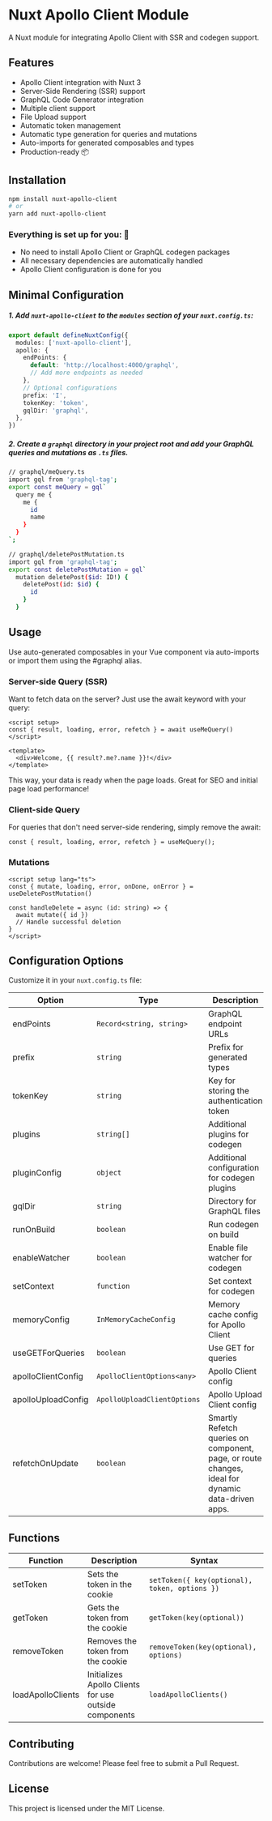 # Nuxt Apollo Client Module

A Nuxt module for integrating Apollo Client with SSR and codegen support.

## Features

- Apollo Client integration with Nuxt 3
- Server-Side Rendering (SSR) support
- GraphQL Code Generator integration
- Multiple client support
- File Upload support
- Automatic token management
- Automatic type generation for queries and mutations
- Auto-imports for generated composables and types
- Production-ready 📦

## Installation

```bash
npm install nuxt-apollo-client
# or
yarn add nuxt-apollo-client
```

### Everything is set up for you: 🚀

- No need to install Apollo Client or GraphQL codegen packages
- All necessary dependencies are automatically handled
- Apollo Client configuration is done for you

## Minimal Configuration

##### 1. Add `nuxt-apollo-client` to the `modules` section of your `nuxt.config.ts`:

```typescript
export default defineNuxtConfig({
  modules: ['nuxt-apollo-client'],
  apollo: {
    endPoints: {
      default: 'http://localhost:4000/graphql',
      // Add more endpoints as needed
    },
    // Optional configurations
    prefix: 'I',
    tokenKey: 'token',
    gqlDir: 'graphql',
  },
})
```

##### 2. Create a `graphql` directory in your project root and add your GraphQL queries and mutations as `.ts` files.

```bash
// graphql/meQuery.ts
import gql from 'graphql-tag';
export const meQuery = gql`
  query me {
    me {
      id
      name
    }
  }
`;

// graphql/deletePostMutation.ts
import gql from 'graphql-tag';
export const deletePostMutation = gql`
  mutation deletePost($id: ID!) {
    deletePost(id: $id) {
      id
    }
  }

```

## Usage

Use auto-generated composables in your Vue component via auto-imports or import them using the #graphql alias.

### Server-side Query (SSR)

Want to fetch data on the server? Just use the await keyword with your query:

```vue
<script setup>
const { result, loading, error, refetch } = await useMeQuery()
</script>

<template>
  <div>Welcome, {{ result?.me?.name }}!</div>
</template>
```

This way, your data is ready when the page loads. Great for SEO and initial page load performance!

### Client-side Query

For queries that don't need server-side rendering, simply remove the await:

```vue
const { result, loading, error, refetch } = useMeQuery();
```

### Mutations

```vue
<script setup lang="ts">
const { mutate, loading, error, onDone, onError } = useDeletePostMutation()

const handleDelete = async (id: string) => {
  await mutate({ id })
  // Handle successful deletion
}
</script>
```

## Configuration Options
Customize it in your `nuxt.config.ts` file:

| Option             | Type                        | Description                                  | Default                                        |
| ------------------ | --------------------------- | -------------------------------------------- | ---------------------------------------------- |
| endPoints          | `Record<string, string>`    | GraphQL endpoint URLs                        | `{ default: 'http://localhost:4000/graphql' }` |
| prefix             | `string`                    | Prefix for generated types                   | `'I'`                                          |
| tokenKey           | `string`                    | Key for storing the authentication token     | `'token'`                                      |
| plugins            | `string[]`                  | Additional plugins for codegen               | `[]`                                           |
| pluginConfig       | `object`                    | Additional configuration for codegen plugins | `{}`                                           |
| gqlDir             | `string`                    | Directory for GraphQL files                  | `'graphql'`                                    |
| runOnBuild         | `boolean`                   | Run codegen on build                         | `false`                                        |
| enableWatcher      | `boolean`                   | Enable file watcher for codegen              | `true`                                         |
| setContext         | `function`                  | Set context for codegen                      | `({operationName, variables, token}) => any`   |
| memoryConfig       | `InMemoryCacheConfig`       | Memory cache config for Apollo Client        | `{}`                                           |
| useGETForQueries   | `boolean`                   | Use GET for queries                          | `false`                                        |
| apolloClientConfig | `ApolloClientOptions<any>`  | Apollo Client config                         | `null`                                         |
| apolloUploadConfig | `ApolloUploadClientOptions` | Apollo Upload Client config                  | `{}
| refetchOnUpdate    | `boolean`                   | Smartly Refetch queries on component, page, or route changes, ideal for dynamic data-driven apps. | `false`                                        |

## Functions

| Function          | Description                                           | Syntax                                        |
| ----------------- | ----------------------------------------------------- | --------------------------------------------- |
| setToken          | Sets the token in the cookie                          | `setToken({ key(optional), token, options })` |
| getToken          | Gets the token from the cookie                        | `getToken(key(optional))`                     |
| removeToken       | Removes the token from the cookie                     | `removeToken(key(optional), options)`         |
| loadApolloClients | Initializes Apollo Clients for use outside components | `loadApolloClients()`                         |

## Contributing

Contributions are welcome! Please feel free to submit a Pull Request.

## License

This project is licensed under the MIT License.
